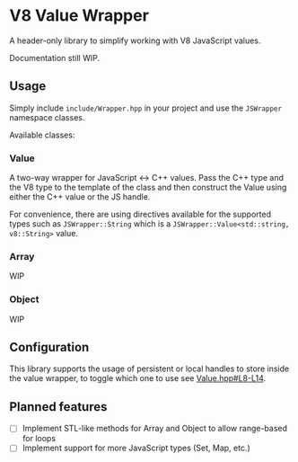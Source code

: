 # V8 Value Wrapper

A header-only library to simplify working with V8 JavaScript values.

Documentation still WIP.

## Usage

Simply include `include/Wrapper.hpp` in your project and use the `JSWrapper` namespace classes.

Available classes:

### Value

A two-way wrapper for JavaScript <-> C++ values. Pass the C++ type and the V8 type to the template of the class and then construct
the Value using either the C++ value or the JS handle.

For convenience, there are using directives available for the supported types such as `JSWrapper::String` which is a `JSWrapper::Value<std::string, v8::String>`
value.

### Array

WIP

### Object

WIP

## Configuration

This library supports the usage of persistent or local handles to store inside the value wrapper, to toggle which one to use
see [Value.hpp#L8-L14](include/Value.hpp#L8-L14).

## Planned features

- [ ] Implement STL-like methods for Array and Object to allow range-based for loops
- [ ] Implement support for more JavaScript types (Set, Map, etc.)
